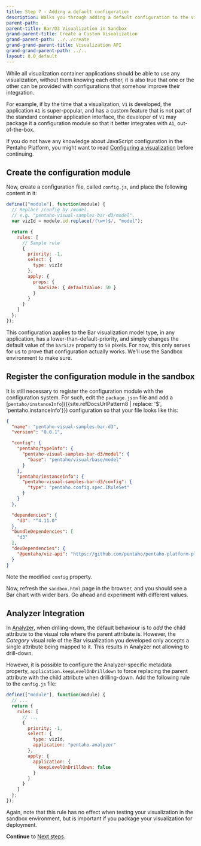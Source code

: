 ```yaml
---
title: Step 7 - Adding a default configuration
description: Walks you through adding a default configuration to the visualization.
parent-path: .
parent-title: Bar/D3 Visualization in Sandbox
grand-parent-title: Create a Custom Visualization
grand-parent-path: ../../create
grand-grand-parent-title: Visualization API
grand-grand-parent-path: ../..
layout: 8.0_default
---
```


While all visualization container applications should be able to use any visualization, 
without them knowing each other, 
it is also true that one or the other can be provided with configurations
that somehow improve their integration.

For example, if by the time that a visualization, `V1` is developed, the application `A1` is super-popular,
and has a custom feature that is not part of the standard container application interface,
the developer of `V1` may package it a configuration module so that it better integrates with `A1`, 
out-of-the-box.

If you do not have any knowledge about JavaScript configuration in the Pentaho Platform, 
you might want to read [Configuring a visualization](../../configuration) before continuing.

## Create the configuration module

Now, create a configuration file, called `config.js`, and place the following content in it:

```js
define(["module"], function(module) {
  // Replace /config by /model.
  // e.g. "pentaho-visual-samples-bar-d3/model".
  var vizId = module.id.replace(/(\w+)$/, "model");

  return {
    rules: [
      // Sample rule
      {
        priority: -1,
        select: {
          type: vizId
        },
        apply: {
          props: {
            barSize: { defaultValue: 50 }
          }
        }
      }
    ]
  };
});
```

This configuration applies to the Bar visualization model type, in any application, 
has a lower-than-default-priority, and 
simply changes the default value of the `barSize` property to `50` pixels.
For now, this only serves for us to prove that configuration actually works. 
We'll use the Sandbox environment to make sure.

## Register the configuration module in the sandbox

It is still necessary to register the configuration module with the configuration system.
For such, edit the `package.json` file and add a [`pentaho/instanceInfo`]({{site.refDocsUrlPattern8 | replace: '$', 'pentaho.instanceInfo'}})
configuration so that your file looks like this:

```json
{
  "name": "pentaho-visual-samples-bar-d3",
  "version": "0.0.1",

  "config": {
    "pentaho/typeInfo": {
      "pentaho-visual-samples-bar-d3/model": {
        "base": "pentaho/visual/base/model"
      }
    },
    "pentaho/instanceInfo": {
      "pentaho-visual-samples-bar-d3/config": {
        "type": "pentaho.config.spec.IRuleSet"
      }
    }
  },

  "dependencies": {
    "d3": "^4.11.0"
  },
  "bundleDependencies": [
    "d3"
  ],
  "devDependencies": {
    "@pentaho/viz-api": "https://github.com/pentaho/pentaho-platform-plugin-common-ui/releases/download/v3.0.0-beta2/pentaho-viz-api-v3.0.0.tgz"
  }
}
```

Note the modified `config` property.

Now, refresh the `sandbox.html` page in the browser, and you should see a Bar chart with wider bars.
Go ahead and experiment with different values.

## Analyzer Integration

In [Analyzer](https://www.hitachivantara.com/en-us/products/big-data-integration-analytics/pentaho-business-analytics.html), 
when drilling-down, the default behaviour is to _add_ the child attribute to the visual role 
where the parent attribute is.
However, the _Category_ visual role of the Bar visualization you developed only accepts a single attribute 
being mapped to it. This results in Analyzer not allowing to drill-down.

However, it is possible to configure the Analyzer-specific metadata property, 
`application.keepLevelOnDrilldown` to force replacing the
parent attribute with the child attribute when drilling-down.
Add the following rule to the `config.js` file:

```js
define(["module"], function(module) {
  // ...
  return {
    rules: [
      // ..,
      {
        priority: -1,
        select: {
          type: vizId,
          application: "pentaho-analyzer"
        },
        apply: {
          application: {
            keepLevelOnDrilldown: false
          }
        }
      }
    ]
  };
});
```

Again, note that this rule has no effect when testing your visualization in the sandbox environment, 
but is important if you package your visualization for deployment.

**Continue** to [Next steps](stepNext).
